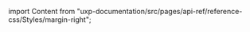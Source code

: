 
import Content from "uxp-documentation/src/pages/api-ref/reference-css/Styles/margin-right";

<Content query="product=photoshop"/>

